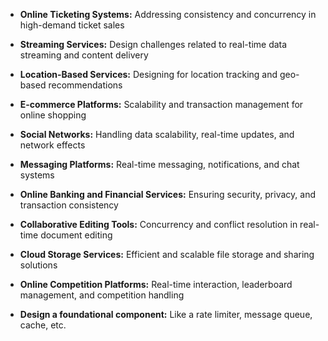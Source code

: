 - **Online Ticketing Systems:** Addressing consistency and concurrency in high-demand ticket sales
    
- **Streaming Services:** Design challenges related to real-time data streaming and content delivery
    
- **Location-Based Services:** Designing for location tracking and geo-based recommendations
    
- **E-commerce Platforms:** Scalability and transaction management for online shopping
    
- **Social Networks:** Handling data scalability, real-time updates, and network effects
    
- **Messaging Platforms:** Real-time messaging, notifications, and chat systems
    
- **Online Banking and Financial Services:** Ensuring security, privacy, and transaction consistency
    
- **Collaborative Editing Tools:** Concurrency and conflict resolution in real-time document editing
    
- **Cloud Storage Services:** Efficient and scalable file storage and sharing solutions
    
- **Online Competition Platforms:** Real-time interaction, leaderboard management, and competition handling
    
- **Design a foundational component:** Like a rate limiter, message queue, cache, etc.